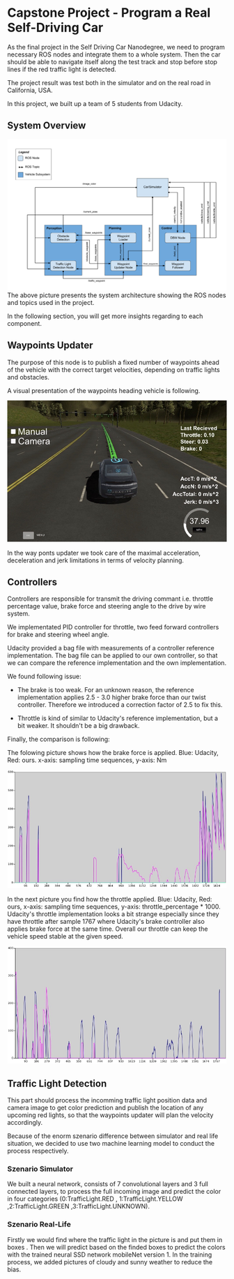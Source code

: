 # Capstone Project - Program a Real Self-Driving Car

As the final project in the Self Driving Car Nanodegree, we need to program necessary ROS nodes and integrate them to a whole system. Then the car should be able to navigate itself along the test track and stop before stop lines if the red traffic light is detected. 

The project result was test both in the simulator and on the real road in California, USA.

In this project, we built up a team of 5 students from Udacity.

## System Overview
![alt text](Documentation_Pics/final-project-ros-graph-v2.png)
The above picture presents the system architecture showing the ROS nodes and topics used in the project.

In the following section, you will get more insights regarding to each component.

## Waypoints Updater
The purpose of this node is to publish a fixed number of waypoints ahead of the vehicle with the correct target velocities, depending on traffic lights and obstacles.

A visual presentation of the waypoints heading vehicle is following.

![alt text](Documentation_Pics/Way_Points_In_Simulator.JPG)

In the way ponts updater we took care of the maximal acceleration, deceleration and jerk limitations in terms of velocity planning.

## Controllers
Controllers are responsible for transmit the driving commant i.e. throttle percentage value, brake force and steering angle to the drive by wire system. 

We implementated PID controller for throttle, two feed forward controllers for brake and steering wheel angle. 

Udacity provided a bag file with measurements of a controller reference implementation. The bag file can be applied to our own controller, so that we can compare the reference implementation and the own implementation. 

We found following issue:

* The brake is too weak. For an unknown reason, the reference implementation applies 2.5 - 3.0 higher brake force than our twist controller. Therefore we introduced a correction factor of 2.5 to fix this.

* Throttle is kind of similar to Udacity's reference implementation, but a bit weaker. It shouldn't be a big drawback.

Finally, the comparison is following:

The folowing picture shows how the brake force is applied. Blue: Udacity, Red: ours. x-axis: sampling time sequences, y-axis: Nm

![alt text](Documentation_Pics/Brake.JPG)

In the next picture you find how the throttle applied. Blue: Udacity, Red: ours, x-axis: sampling time sequences, y-axis: throttle_percentage * 1000. Udacity's throttle implementation looks a bit strange especially since they have throttle after sample 1767 where Udacity's brake controller also applies brake force at the same time. Overall our throttle can keep the vehicle speed stable at the given speed.

![alt text](Documentation_Pics/Throttle.JPG)

## Traffic Light Detection

This part should process the incomming traffic light position data and camera image to get color prediction and publish the location of any upcoming red lights, so that the waypoints updater will plan the velocity accordingly.

Because of the enorm szenario difference between simulator and real life situation, we decided to use two machine learning model to conduct the process respectively.

### Szenario Simulator 
We built a neural network, consists of 7 convolutional layers and 3 full connected layers, to process the full incoming image and predict the color in four categories (0:TrafficLight.RED , 1:TrafficLight.YELLOW ,2:TrafficLight.GREEN ,3:TrafficLight.UNKNOWN).

### Szenario Real-Life
Firstly we would find where the traffic light in the picture is and put them in boxes . Then we will predict based on the finded boxes to predict the colors with the trained neural SSD network mobileNet version 1. In the training process, we added pictures of cloudy and sunny weather to reduce the bias. 
